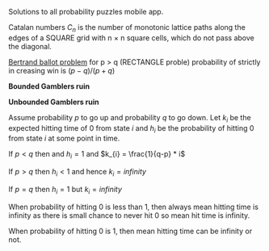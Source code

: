 Solutions to all probability puzzles mobile app.

Catalan numbers $C_n$ is the number of monotonic lattice paths along the edges of a SQUARE grid with n × n square cells, which do not pass above the diagonal.

[Bertrand ballot problem](https://en.wikipedia.org/wiki/Bertrand%27s_ballot_theorem) for p > q (RECTANGLE proble) probability of strictly in creasing win is $(p-q)/(p+q)$


**Bounded Gamblers ruin**


**Unbounded Gamblers ruin**

Assume probability $p$ to go up and probability $q$ to go down. Let $k_i$ be the expected hitting time of 0 from state $i$ and $h_{i}$ be the 
probability of hitting 0 from state $i$ at some point in time.

If $p < q$ then and $h_{i} = 1$ and $k_{i} = \frac{1}{q-p} * i$ 

If $p > q$ then $h_{i} < 1$ and hence $k_{i} = infinity$ 

If $p = q$ then $h_{i} = 1$ but $k_{i} = infinity$

When probability of hitting 0 is less than 1, then always mean hitting time is infinity as there is small chance to never hit 0 so mean hit time is infinity.

When probability of hitting 0 is 1, then mean hitting time can be infinity or not.